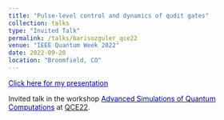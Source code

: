 ```yaml
---
title: "Pulse-level control and dynamics of qudit gates"
collection: talks
type: "Invited Talk"
permalink: /talks/barisozguler_qce22
venue: "IEEE Quantum Week 2022"
date: 2022-09-20
location: "Broomfield, CO"
---
```


<a href="https://relugzosiraba.github.io/presentations/BarisOzguler_QCE22.pptx" style="color:Navy;">Click here for my presentation</a>

Invited talk in the workshop <a href="https://events.cels.anl.gov/event/332/overview" style="color:Navy;">Advanced Simulations of Quantum Computations</a> at [QCE22](https://qce.quantum.ieee.org/2022).
